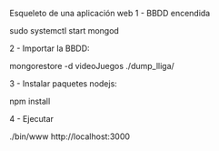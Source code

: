 Esqueleto de una aplicación web 
1 - BBDD encendida

sudo systemctl start mongod

2 - Importar la BBDD:

mongorestore -d videoJuegos ./dump_lliga/

3 - Instalar paquetes nodejs:

npm install

4 - Ejecutar

./bin/www
http://localhost:3000
